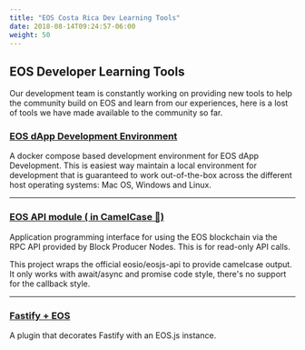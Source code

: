```yaml
---
title: "EOS Costa Rica Dev Learning Tools"
date: 2018-08-14T09:24:57-06:00
weight: 50
---
```


## EOS Developer Learning Tools

Our development team is constantly working on providing new tools to help the community build on EOS and learn from our experiences, here is a lost of tools we have made available to the community so far.

### [EOS dApp Development Environment](https://github.com/eoscostarica/eos-dapp-dev-env)

A docker compose based development environment for EOS dApp Development.
This is easiest way maintain a local environment for development that is guaranteed to work out-of-the-box across the different host operating systems: Mac OS, Windows and Linux.

---

### [EOS API module ( in CamelCase 🐫)](https://github.com/eoscostarica/eosjs-camel-api)
Application programming interface for using the EOS blockchain via the RPC API provided by Block Producer Nodes. This is for read-only API calls.

This project wraps the official eosio/eosjs-api to provide camelcase output. It only works with await/async and promise code style, there's no support for the callback style.

---

### [Fastify + EOS](https://github.com/eoscostarica/fastify-eos)
A plugin that decorates Fastify with an EOS.js instance.